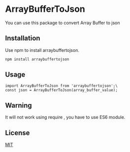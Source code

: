 # ArrayBufferToJson 

You can use this package to convert Array Buffer to json
## Installation

Use npm to install arraybuffertojson.

```bash
npm install arraybuffertojson
```

## Usage

```node 
import ArrayBufferToJson from 'arraybuffertojson';\
const json = ArrayBufferToJson(array_buffer_value);
```

## Warning
It will not work using require , you have to use ES6 module. 

## License
[MIT](https://choosealicense.com/licenses/mit/)